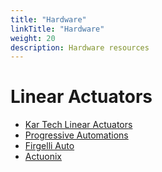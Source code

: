 ```yaml
---
title: "Hardware"
linkTitle: "Hardware"
weight: 20
description: Hardware resources
---
```


# Linear Actuators

* [Kar Tech Linear Actuators](http://kar-tech.com/products/additional-devices/12-24v-linear-actuator.html)
* [Progressive Automations](https://www.progressiveautomations.ca/)
* [Firgelli Auto](https://www.firgelliauto.ca/)
* [Actuonix](https://www.actuonix.com/)
